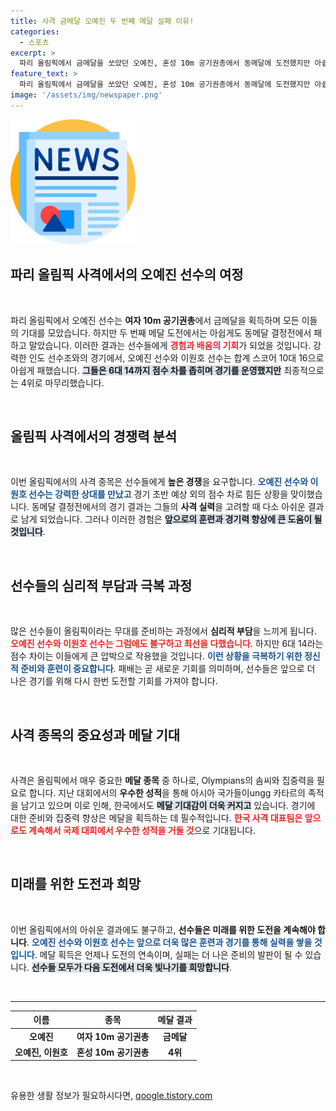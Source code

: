 ```yaml
---
title: 사격 금메달 오예진 두 번째 메달 실패 이유!
categories:
  - 스포츠
excerpt: >
  파리 올림픽에서 금메달을 쏘았던 오예진, 혼성 10m 공기권총에서 동메달에 도전했지만 아쉽게 4위! 치열한 경기도 생생하게 전해드립니다. 클릭하여 그 뒷이야기를 만나보세요!
feature_text: >
  파리 올림픽에서 금메달을 쏘았던 오예진, 혼성 10m 공기권총에서 동메달에 도전했지만 아쉽게 4위! 치열한 경기도 생생하게 전해드립니다. 클릭하여 그 뒷이야기를 만나보세요!
image: '/assets/img/newspaper.png'
---
```


<p><img src="/assets/img/newspaper.png" alt="kimp 속보" /></p>

<h2 data-ke-size="size26">파리 올림픽 사격에서의 오예진 선수의 여정</h2>

<p data-ke-size="size16">&nbsp;</p>

<p data-ke-size="size16">파리 올림픽에서 오예진 선수는 <b>여자 10m 공기권총</b>에서 금메달을 획득하며 모든 이들의 기대를 모았습니다. 하지만 두 번째 메달 도전에서는 아쉽게도 동메달 결정전에서 패하고 말았습니다. 이러한 결과는 선수들에게 <b><span style="color: #ee2323;">경험과 배움의 기회</span></b>가 되었을 것입니다. 강력한 인도 선수조와의 경기에서, 오예진 선수와 이원호 선수는 합계 스코어 10대 16으로 아쉽게 패했습니다. <b><span style="background-color: #21538527;">그들은 6대 14까지 점수 차를 좁히며 경기를 운영했지만</span></b> 최종적으로는 4위로 마무리했습니다. </p>

<p data-ke-size="size16">&nbsp;</p>

<h2 data-ke-size="size26">올림픽 사격에서의 경쟁력 분석</h2>

<p data-ke-size="size16">&nbsp;</p>

<p data-ke-size="size16">이번 올림픽에서의 사격 종목은 선수들에게 <b>높은 경쟁</b>을 요구합니다. <b><span style="color: #1a5490;">오예진 선수와 이원호 선수는 강력한 상대를 만났고</span></b> 경기 초반 예상 외의 점수 차로 힘든 상황을 맞이했습니다. 동메달 결정전에서의 경기 결과는 그들의 <b>사격 실력</b>을 고려할 때 다소 아쉬운 결과로 남게 되었습니다. 그러나 이러한 경험은 <b><span style="background-color: #21538527;">앞으로의 훈련과 경기력 향상에 큰 도움이 될 것입니다</span></b>. </p>

<p data-ke-size="size16">&nbsp;</p>

<h2 data-ke-size="size26">선수들의 심리적 부담과 극복 과정</h2>

<p data-ke-size="size16">&nbsp;</p>

<p data-ke-size="size16">많은 선수들이 올림픽이라는 무대를 준비하는 과정에서 <b>심리적 부담</b>을 느끼게 됩니다. <b><span style="color: #ee2323;">오예진 선수와 이원호 선수는 그럼에도 불구하고 최선을 다했습니다</span></b>. 하지만 6대 14라는 점수 차이는 이들에게 큰 압박으로 작용했을 것입니다. <b><span style="color: #1a5490;">이런 상황을 극복하기 위한 정신적 준비와 훈련이 중요합니다</span></b>. 패배는 곧 새로운 기회를 의미하며, 선수들은 앞으로 더 나은 경기를 위해 다시 한번 도전할 기회를 가져야 합니다.</p>

<p data-ke-size="size16">&nbsp;</p>

<h2 data-ke-size="size26">사격 종목의 중요성과 메달 기대</h2>

<p data-ke-size="size16">&nbsp;</p>

<p data-ke-size="size16">사격은 올림픽에서 매우 중요한 <b>메달 종목</b> 중 하나로, Olympians의 솜씨와 집중력을 필요로 합니다. 지난 대회에서의 <b>우수한 성적</b>을 통해 아시아 국가들이ungg 카타르의 족적<br>을 남기고 있으며 이로 인해, 한국에서도 <b><span style="background-color: #21538527;">메달 기대감이 더욱 커지고</span></b> 있습니다. 경기에 대한 준비와 집중력 향상은 메달을 획득하는 데 필수적입니다. <b><span style="color: #ee2323;">한국 사격 대표팀은 앞으로도 계속해서 국제 대회에서 우수한 성적을 거둘 것</span></b>으로 기대됩니다.</p>

<p data-ke-size="size16">&nbsp;</p>

<h2 data-ke-size="size26">미래를 위한 도전과 희망</h2>

<p data-ke-size="size16">&nbsp;</p>

<p data-ke-size="size16">이번 올림픽에서의 아쉬운 결과에도 불구하고, <b>선수들은 미래를 위한 도전을 계속해야 합니다</b>. <b><span style="color: #1a5490;">오예진 선수와 이원호 선수는 앞으로 더욱 많은 훈련과 경기를 통해 실력을 쌓을 것입니다</span></b>. 메달 획득은 언제나 도전의 연속이며, 실패는 더 나은 준비의 발판이 될 수 있습니다. <b><span style="background-color: #21538527;">선수들 모두가 다음 도전에서 더욱 빛나기를 희망합니다</span></b>. </p>

<p data-ke-size="size16">&nbsp;</p>

<hr>

<table style="width: 100%; border-collapse: collapse;">
    <thead>
        <tr>
            <th style="text-align: center;">이름</th>
            <th style="text-align: center;">종목</th>
            <th style="text-align: center;">메달 결과</th>
        </tr>
    </thead>
    <tbody>
        <tr>
            <td style="text-align: center; height: 17px;"><b>오예진</b></td>
            <td style="text-align: center; height: 17px;"><b>여자 10m 공기권총</b></td>
            <td style="text-align: center; height: 17px;"><b>금메달</b></td>
        </tr>
        <tr>
            <td style="text-align: center; height: 17px;"><b>오예진, 이원호</b></td>
            <td style="text-align: center; height: 17px;"><b>혼성 10m 공기권총</b></td>
            <td style="text-align: center; height: 17px;"><b>4위</b></td>
        </tr>
    </tbody>
</table>

<p data-ke-size="size16">&nbsp;</p>
유용한 생활 정보가 필요하시다면, <a href="https://qoogle.tistory.com" rel="dofollow">qoogle.tistory.com</a>


